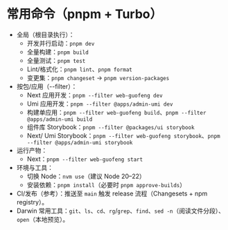 # 常用命令（pnpm + Turbo）

- 全局（根目录执行）：
  - 开发并行启动：`pnpm dev`
  - 全量构建：`pnpm build`
  - 全量测试：`pnpm test`
  - Lint/格式化：`pnpm lint`、`pnpm format`
  - 变更集：`pnpm changeset` → `pnpm version-packages`
- 按包/应用（--filter）：
  - Next 应用开发：`pnpm --filter web-guofeng dev`
  - Umi 应用开发：`pnpm --filter @apps/admin-umi dev`
  - 构建单应用：`pnpm --filter web-guofeng build`、`pnpm --filter @apps/admin-umi build`
  - 组件库 Storybook：`pnpm --filter @packages/ui storybook`
  - Next/ Umi Storybook：`pnpm --filter web-guofeng storybook`、`pnpm --filter @apps/admin-umi storybook`
- 运行产物：
  - Next：`pnpm --filter web-guofeng start`
- 环境与工具：
  - 切换 Node：`nvm use`（建议 Node 20–22）
  - 安装依赖：`pnpm install`（必要时 `pnpm approve-builds`）
- CI/发布（参考）：推送至 `main` 触发 release 流程（Changesets + npm registry）。
- Darwin 常用工具：`git`、`ls`、`cd`、`rg`/`grep`、`find`、`sed -n`（阅读文件分段）、`open`（本地预览）。